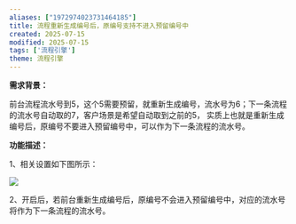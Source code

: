 ```yaml
---
aliases: ["1972974023731464185"]
title: 流程重新生成编号后，原编号支持不进入预留编号中
created: 2025-07-15
modified: 2025-07-15
tags: ['流程引擎']
theme: 流程引擎
---
```


**需求背景：**

前台流程流水号到5，这个5需要预留，就重新生成编号，流水号为6；下一条流程的流水号自动取的7，客户场景是希望自动取到之前的5， 实质上也就是重新生成编号后，原编号不要进入预留编号中，可以作为下一条流程的流水号。

**功能描述：**

1、相关设置如下图所示：

![](137a2c2920fb89d2d69f31434749f4f7.jpg)

2、开启后，若前台重新生成编号后，原编号不会进入预留编号中，对应的流水号将作为下一条流程的流水号。